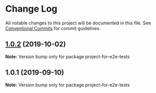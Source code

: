 # Change Log

All notable changes to this project will be documented in this file.
See [Conventional Commits](https://conventionalcommits.org) for commit guidelines.

## [1.0.2](https://github.com/frontity/frontity/compare/project-for-e2e-tests@1.0.1...project-for-e2e-tests@1.0.2) (2019-10-02)

**Note:** Version bump only for package project-for-e2e-tests





## 1.0.1 (2019-09-10)

**Note:** Version bump only for package project-for-e2e-tests
